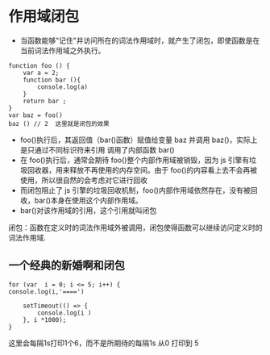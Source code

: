 # 作用域闭包

- 当函数能够"记住"并访问所在的词法作用域时，就产生了闭包，即使函数是在当前词法作用域之外执行。

```
function foo () {
    var a = 2;
    function bar (){
        console.log(a)
    }
    return bar ;
}
var baz = foo()
baz () // 2  这里就是闭包的效果
```

- foo()执行后，其返回值（bar()函数）赋值给变量 baz 并调用 baz()，实际上是只通过不同标识符来引用 调用了内部函数 bar()
- 在 foo()执行后，通常会期待 foo()整个内部作用域被销毁，因为 js 引擎有垃圾回收器，用来释放不再使用的内存空间。由于 foo()的内容看上去不会再被使用，所以很自然的会考虑对它进行回收
- 而闭包阻止了 js 引擎的垃圾回收机制，foo()内部作用域依然存在，没有被回收，bar()本身在使用这个内部作用域。
- bar()对该作用域的引用，这个引用就叫闭包

闭包：函数在定义时的词法作用域外被调用，闭包使得函数可以继续访问定义时的词法作用域.

## 一个经典的新婚啊和闭包

```
for (var  i = 0; i <= 5; i++) {
console.log(i,'====')

    setTimeout(() => {
        console.log(i )
    }, i *1000);
}
``` 
这里会每隔1s打印1个6，而不是所期待的每隔1s 从0 打印到 5